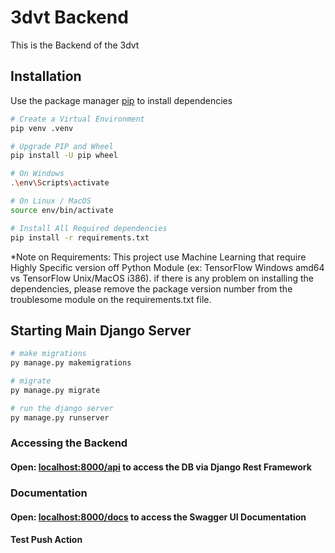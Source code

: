 # 3dvt Backend

This is the Backend of the 3dvt

## Installation

Use the package manager [pip](https://pip.pypa.io/en/stable/) to install dependencies

```bash
# Create a Virtual Environment
pip venv .venv

# Upgrade PIP and Wheel
pip install -U pip wheel

# On Windows
.\env\Scripts\activate

# On Linux / MacOS
source env/bin/activate

# Install All Required dependencies
pip install -r requirements.txt
```

\*Note on Requirements:
This project use Machine Learning that require Highly Specific version off Python Module (ex: TensorFlow Windows amd64 vs TensorFlow Unix/MacOS i386). if there is any problem on installing the dependencies, please remove the package version number from the troublesome module on the requirements.txt file.

## Starting Main Django Server

```bash
# make migrations
py manage.py makemigrations

# migrate
py manage.py migrate

# run the django server
py manage.py runserver
```

### Accessing the Backend

#### Open: [localhost:8000/api](http://localhost:8000/api) to access the DB via Django Rest Framework

### Documentation

#### Open: [localhost:8000/docs](http://localhost:8000/docs) to access the Swagger UI Documentation

#### Test Push Action